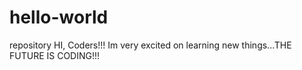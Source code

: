 # hello-world
repository
HI, Coders!!! Im very excited on learning new things...THE FUTURE IS CODING!!!
